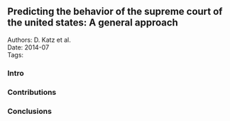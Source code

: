 ## Predicting the behavior of the supreme court of the united states: A general approach

Authors: D. Katz et al.  
Date: 2014-07  
Tags:

### Intro


### Contributions


### Conclusions
